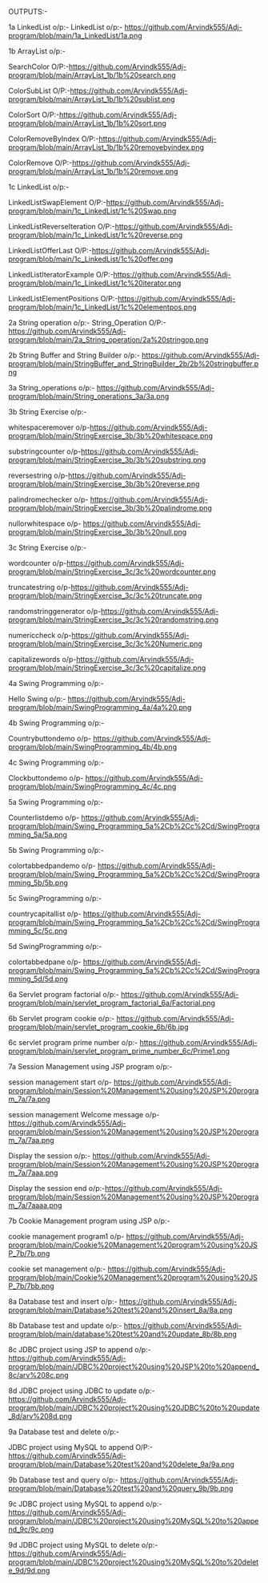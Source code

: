 OUTPUTS:-

1a LinkedList o/p:-
LinkedList o/p:- https://github.com/Arvindk555/Adj-program/blob/main/1a_LinkedList/1a.png


1b ArrayList o/p:-

SearchColor O/P:-https://github.com/Arvindk555/Adj-program/blob/main/ArrayList_1b/1b%20search.png

ColorSubList O/P:-https://github.com/Arvindk555/Adj-program/blob/main/ArrayList_1b/1b%20sublist.png

ColorSort O/P:-https://github.com/Arvindk555/Adj-program/blob/main/ArrayList_1b/1b%20sort.png

ColorRemoveByIndex O/P:-https://github.com/Arvindk555/Adj-program/blob/main/ArrayList_1b/1b%20removebyindex.png

ColorRemove O/P:-https://github.com/Arvindk555/Adj-program/blob/main/ArrayList_1b/1b%20remove.png


1c LinkedList o/p:-

LinkedListSwapElement O/P:-https://github.com/Arvindk555/Adj-program/blob/main/1c_LinkedList/1c%20Swap.png

LinkedListReverseIteration O/P:-https://github.com/Arvindk555/Adj-program/blob/main/1c_LinkedList/1c%20reverse.png

LinkedListOfferLast O/P:-https://github.com/Arvindk555/Adj-program/blob/main/1c_LinkedList/1c%20offer.png

LinkedListIteratorExample O/P:-https://github.com/Arvindk555/Adj-program/blob/main/1c_LinkedList/1c%20iterator.png

LinkedListElementPositions O/P:-https://github.com/Arvindk555/Adj-program/blob/main/1c_LinkedList/1c%20elementpos.png


2a String operation o/p:-
String_Operation O/P:- https://github.com/Arvindk555/Adj-program/blob/main/2a_String_operation/2a%20stringop.png


2b String Buffer and String Builder o/p:-
 https://github.com/Arvindk555/Adj-program/blob/main/StringBuffer_and_StringBuilder_2b/2b%20stringbuffer.png



3a String_operations o/p:-
https://github.com/Arvindk555/Adj-program/blob/main/String_operations_3a/3a.png


3b String Exercise o/p:-

whitespaceremover o/p-https://github.com/Arvindk555/Adj-program/blob/main/StringExercise_3b/3b%20whitespace.png

substringcounter o/p-https://github.com/Arvindk555/Adj-program/blob/main/StringExercise_3b/3b%20substring.png

reversestring o/p-https://github.com/Arvindk555/Adj-program/blob/main/StringExercise_3b/3b%20reverse.png

palindromechecker o/p- https://github.com/Arvindk555/Adj-program/blob/main/StringExercise_3b/3b%20palindrome.png

nullorwhitespace o/p- https://github.com/Arvindk555/Adj-program/blob/main/StringExercise_3b/3b%20null.png



3c String Exercise o/p:-

wordcounter o/p-https://github.com/Arvindk555/Adj-program/blob/main/StringExercise_3c/3c%20wordcounter.png

truncatestring o/p-https://github.com/Arvindk555/Adj-program/blob/main/StringExercise_3c/3c%20truncate.png

randomstringgenerator o/p-https://github.com/Arvindk555/Adj-program/blob/main/StringExercise_3c/3c%20randomstring.png

numericcheck o/p-https://github.com/Arvindk555/Adj-program/blob/main/StringExercise_3c/3c%20Numeric.png

capitalizewords o/p-https://github.com/Arvindk555/Adj-program/blob/main/StringExercise_3c/3c%20capitalize.png


4a Swing Programming o/p:-

Hello Swing o/p:- https://github.com/Arvindk555/Adj-program/blob/main/SwingProgramming_4a/4a%20.png


4b Swing Programming o/p:-

Countrybuttondemo o/p- https://github.com/Arvindk555/Adj-program/blob/main/SwingProgramming_4b/4b.png


4c Swing Programming o/p:-

Clockbuttondemo o/p- https://github.com/Arvindk555/Adj-program/blob/main/SwingProgramming_4c/4c.png



5a Swing Programming o/p:-

Counterlistdemo o/p- https://github.com/Arvindk555/Adj-program/blob/main/Swing_Programming_5a%2Cb%2Cc%2Cd/SwingProgramming_5a/5a.png


5b Swing Programming o/p:-

colortabbedpandemo o/p- https://github.com/Arvindk555/Adj-program/blob/main/Swing_Programming_5a%2Cb%2Cc%2Cd/SwingProgramming_5b/5b.png


5c SwingProgramming o/p:-

countrycapitallist o/p- https://github.com/Arvindk555/Adj-program/blob/main/Swing_Programming_5a%2Cb%2Cc%2Cd/SwingProgramming_5c/5c.png


5d SwingProgramming o/p:-

colortabbedpane o/p- https://github.com/Arvindk555/Adj-program/blob/main/Swing_Programming_5a%2Cb%2Cc%2Cd/SwingProgramming_5d/5d.png


6a Servlet program factorial o/p:-
https://github.com/Arvindk555/Adj-program/blob/main/servlet_program_factorial_6a/Factorial.png


6b Servlet program cookie o/p:-
https://github.com/Arvindk555/Adj-program/blob/main/servlet_program_cookie_6b/6b.jpg


6c servlet program prime number o/p:- https://github.com/Arvindk555/Adj-program/blob/main/servlet_program_prime_number_6c/Prime1.png


7a Session Management using JSP program o/p:-

session management start o/p- https://github.com/Arvindk555/Adj-program/blob/main/Session%20Management%20using%20JSP%20program_7a/7a.png

session management Welcome message o/p-https://github.com/Arvindk555/Adj-program/blob/main/Session%20Management%20using%20JSP%20program_7a/7aa.png

Display the session o/p:- https://github.com/Arvindk555/Adj-program/blob/main/Session%20Management%20using%20JSP%20program_7a/7aaa.png

Display the session end o/p:-https://github.com/Arvindk555/Adj-program/blob/main/Session%20Management%20using%20JSP%20program_7a/7aaaa.png


7b Cookie Management program using JSP o/p:-

cookie management program1 o/p- https://github.com/Arvindk555/Adj-program/blob/main/Cookie%20Management%20program%20using%20JSP_7b/7b.png

cookie set management o/p:- https://github.com/Arvindk555/Adj-program/blob/main/Cookie%20Management%20program%20using%20JSP_7b/7bb.png



8a Database test and insert o/p:-
https://github.com/Arvindk555/Adj-program/blob/main/Database%20test%20and%20insert_8a/8a.png


8b Database test and update o/p:-
https://github.com/Arvindk555/Adj-program/blob/main/database%20test%20and%20update_8b/8b.png


8c JDBC project using JSP to append o/p:-
https://github.com/Arvindk555/Adj-program/blob/main/JDBC%20project%20using%20JSP%20to%20append_8c/arv%208c.png


8d JDBC project using JDBC to update o/p:-
https://github.com/Arvindk555/Adj-program/blob/main/JDBC%20project%20using%20JDBC%20to%20update_8d/arv%208d.png



9a Database test and delete o/p:-

JDBC project using MySQL to append O/P:- https://github.com/Arvindk555/Adj-program/blob/main/Database%20test%20and%20delete_9a/9a.png


9b Database test and query o/p:-
https://github.com/Arvindk555/Adj-program/blob/main/Database%20test%20and%20query_9b/9b.png


9c JDBC project using MySQL to append o/p:-
https://github.com/Arvindk555/Adj-program/blob/main/JDBC%20project%20using%20MySQL%20to%20append_9c/9c.png


9d JDBC project using MySQL to delete o/p:-
https://github.com/Arvindk555/Adj-program/blob/main/JDBC%20project%20using%20MySQL%20to%20delete_9d/9d.png
